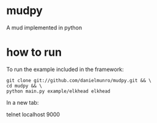 mudpy
=====

A mud implemented in python

how to run
==========

To run the example included in the framework:

```
git clone git://github.com/danielmunro/mudpy.git && \
cd mudpy && \
python main.py example/elkhead elkhead
```

In a new tab:

telnet localhost 9000
